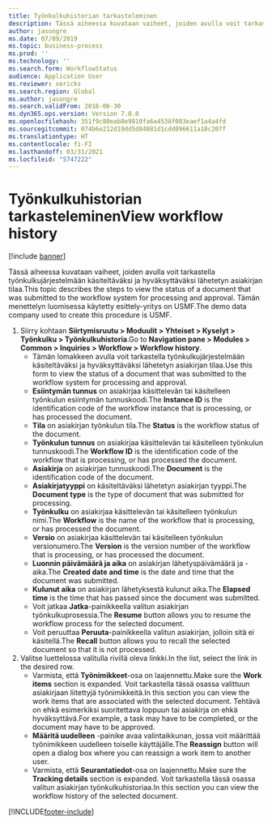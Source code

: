 ```yaml
---
title: Työnkulkuhistorian tarkasteleminen
description: Tässä aiheessa kuvataan vaiheet, joiden avulla voit tarkastella työnkulkujärjestelmään käsiteltäväksi ja hyväksyttäväksi lähetetyn asiakirjan tilaa.
author: jasongre
ms.date: 07/09/2019
ms.topic: business-process
ms.prod: ''
ms.technology: ''
ms.search.form: WorkflowStatus
audience: Application User
ms.reviewer: sericks
ms.search.region: Global
ms.author: jasongre
ms.search.validFrom: 2016-06-30
ms.dyn365.ops.version: Version 7.0.0
ms.openlocfilehash: 351f9c80eab8e9810fa6a4538f003eaef1a4a4fd
ms.sourcegitcommit: 074b6e212d19dd5d84881d1cdd096611a18c207f
ms.translationtype: HT
ms.contentlocale: fi-FI
ms.lasthandoff: 03/31/2021
ms.locfileid: "5747222"
---
```

# <a name="view-workflow-history"></a><span data-ttu-id="292b5-103">Työnkulkuhistorian tarkasteleminen</span><span class="sxs-lookup"><span data-stu-id="292b5-103">View workflow history</span></span>

[!include [banner](../../includes/banner.md)]

<span data-ttu-id="292b5-104">Tässä aiheessa kuvataan vaiheet, joiden avulla voit tarkastella työnkulkujärjestelmään käsiteltäväksi ja hyväksyttäväksi lähetetyn asiakirjan tilaa.</span><span class="sxs-lookup"><span data-stu-id="292b5-104">This topic describes the steps to view the status of a document that was submitted to the workflow system for processing and approval.</span></span> <span data-ttu-id="292b5-105">Tämän menettelyn luomisessa käytetty esittely-yritys on USMF.</span><span class="sxs-lookup"><span data-stu-id="292b5-105">The demo data company used to create this procedure is USMF.</span></span>

1. <span data-ttu-id="292b5-106">Siirry kohtaan **Siirtymisruutu > Moduulit > Yhteiset > Kyselyt > Työnkulku > Työnkulkuhistoria**.</span><span class="sxs-lookup"><span data-stu-id="292b5-106">Go to **Navigation pane > Modules > Common > Inquiries > Workflow > Workflow history**.</span></span>
    - <span data-ttu-id="292b5-107">Tämän lomakkeen avulla voit tarkastella työnkulkujärjestelmään käsiteltäväksi ja hyväksyttäväksi lähetetyn asiakirjan tilaa.</span><span class="sxs-lookup"><span data-stu-id="292b5-107">Use this form to view the status of a document that was submitted to the workflow system for processing and approval.</span></span>  
    - <span data-ttu-id="292b5-108">**Esiintymän tunnus** on asiakirjaa käsittelevän tai käsitelleen työnkulun esiintymän tunnuskoodi.</span><span class="sxs-lookup"><span data-stu-id="292b5-108">The **Instance ID** is the identification code of the workflow instance that is processing, or has processed the document.</span></span>  
    - <span data-ttu-id="292b5-109">**Tila** on asiakirjan työnkulun tila.</span><span class="sxs-lookup"><span data-stu-id="292b5-109">The **Status** is the workflow status of the document.</span></span>  
    - <span data-ttu-id="292b5-110">**Työnkulun tunnus** on asiakirjaa käsittelevän tai käsitelleen työnkulun tunnuskoodi.</span><span class="sxs-lookup"><span data-stu-id="292b5-110">The **Workflow ID** is the identification code of the workflow that is processing, or has processed the document.</span></span>  
    - <span data-ttu-id="292b5-111">**Asiakirja** on asiakirjan tunnuskoodi.</span><span class="sxs-lookup"><span data-stu-id="292b5-111">The **Document** is the identification code of the document.</span></span>  
    - <span data-ttu-id="292b5-112">**Asiakirjatyyppi** on käsiteltäväksi lähetetyn asiakirjan tyyppi.</span><span class="sxs-lookup"><span data-stu-id="292b5-112">The **Document type** is the type of document that was submitted for processing.</span></span>  
    - <span data-ttu-id="292b5-113">**Työnkulku** on asiakirjaa käsittelevän tai käsitelleen työnkulun nimi.</span><span class="sxs-lookup"><span data-stu-id="292b5-113">The **Workflow** is the name of the workflow that is processing, or has processed the document.</span></span>  
    - <span data-ttu-id="292b5-114">**Versio** on asiakirjaa käsittelevän tai käsitelleen työnkulun versionumero.</span><span class="sxs-lookup"><span data-stu-id="292b5-114">The **Version** is the version number of the workflow that is processing, or has processed the document.</span></span>  
    - <span data-ttu-id="292b5-115">**Luonnin päivämäärä ja aika** on asiakirjan lähetyspäivämäärä ja -aika.</span><span class="sxs-lookup"><span data-stu-id="292b5-115">The **Created date and time** is the date and time that the document was submitted.</span></span>  
    - <span data-ttu-id="292b5-116">**Kulunut aika** on asiakirjan lähetyksestä kulunut aika.</span><span class="sxs-lookup"><span data-stu-id="292b5-116">The **Elapsed time** is the time that has passed since the document was submitted.</span></span>  
    - <span data-ttu-id="292b5-117">Voit jatkaa **Jatka**-painikkeella valitun asiakirjan työnkulkuprosessia.</span><span class="sxs-lookup"><span data-stu-id="292b5-117">The **Resume** button allows you to resume the workflow process for the selected document.</span></span>  
    - <span data-ttu-id="292b5-118">Voit peruuttaa **Peruuta**-painikkeella valitun asiakirjan, jolloin sitä ei käsitellä.</span><span class="sxs-lookup"><span data-stu-id="292b5-118">The **Recall** button allows you to recall the selected document so that it is not processed.</span></span>   
2. <span data-ttu-id="292b5-119">Valitse luettelossa valitulla rivillä oleva linkki.</span><span class="sxs-lookup"><span data-stu-id="292b5-119">In the list, select the link in the desired row.</span></span>
    - <span data-ttu-id="292b5-120">Varmista, että **Työnimikkeet**-osa on laajennettu.</span><span class="sxs-lookup"><span data-stu-id="292b5-120">Make sure the **Work items** section is expanded.</span></span> <span data-ttu-id="292b5-121">Voit tarkastella tässä osassa valittuun asiakirjaan liitettyjä työnimikkeitä.</span><span class="sxs-lookup"><span data-stu-id="292b5-121">In this section you can view the work items that are associated with the selected document.</span></span> <span data-ttu-id="292b5-122">Tehtävä on ehkä esimerkiksi suoritettava loppuun tai asiakirja on ehkä hyväksyttävä.</span><span class="sxs-lookup"><span data-stu-id="292b5-122">For example, a task may have to be completed, or the document may have to be approved.</span></span>  
    - <span data-ttu-id="292b5-123">**Määritä uudelleen** -painike avaa valintaikkunan, jossa voit määrittää työnimikkeen uudelleen toiselle käyttäjälle.</span><span class="sxs-lookup"><span data-stu-id="292b5-123">The **Reassign** button will open a dialog box where you can reassign a work item to another user.</span></span>  
    - <span data-ttu-id="292b5-124">Varmista, että **Seurantatiedot**-osa on laajennettu.</span><span class="sxs-lookup"><span data-stu-id="292b5-124">Make sure the **Tracking details** section is expanded.</span></span> <span data-ttu-id="292b5-125">Voit tarkastella tässä osassa valitun asiakirjan työnkulkuhistoriaa.</span><span class="sxs-lookup"><span data-stu-id="292b5-125">In this section you can view the workflow history of the selected document.</span></span>  



[!INCLUDE[footer-include](../../../../includes/footer-banner.md)]